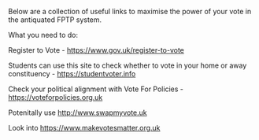 Below are a collection of useful links to maximise the power of your vote in the antiquated FPTP system. 

What you need to do:

Register to Vote - https://www.gov.uk/register-to-vote

Students can use this site to check whether to vote in your home or away constituency - https://studentvoter.info

Check your political alignment with Vote For Policies - https://voteforpolicies.org.uk

Potenitally use http://www.swapmyvote.uk

Look into https://www.makevotesmatter.org.uk

